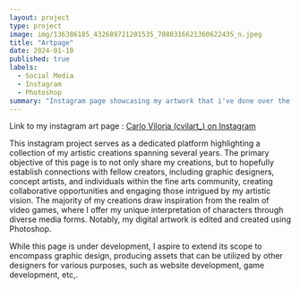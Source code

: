 ```yaml
---
layout: project
type: project
image: img/136386185_432689721201535_7080316621360622435_n.jpeg
title: "Artpage"
date: 2024-01-10
published: true
labels:
  - Social Media
  - Instagram
  - Photoshop
summary: "Instagram page showcasing my artwork that i've done over the years and what I show for commissions or inspiration."
---
```


Link to my instagram art page : [Carlo Viloria (cvilart_) on Instagram](https://www.instagram.com/cvilart_/)

This instagram project serves as a dedicated platform highlighting a collection of my artistic creations spanning several years. The primary objective of this page is to not only share my creations, but to hopefully establish connections with fellow creators, including graphic designers, concept artists, and individuals within the fine arts community, creating collaborative opportunities and engaging those intrigued by my artistic vision. The majority of my creations draw inspiration from the realm of video games, where I offer my unique interpretation of characters through diverse media forms. Notably, my digital artwork is edited and created using Photoshop.

While this page is under development, I aspire to extend its scope to encompass graphic design, producing assets that can be utilized by other designers for various purposes, such as website development, game development, etc,.
